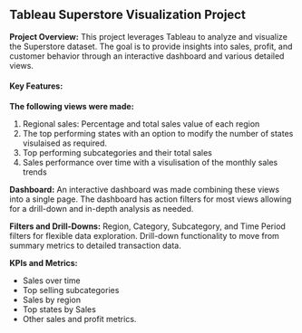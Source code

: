 <h2>Tableau Superstore Visualization Project</h2>

**Project Overview:**
This project leverages Tableau to analyze and visualize the Superstore dataset. 
The goal is to provide insights into sales, profit, and customer behavior through an interactive dashboard and various detailed views.

<h4>Key Features:</h4>

**The following views were made:**
1. Regional sales: Percentage and total sales value of each region
2. The top performing states with an option to modify the number of states visulaised as required.
3. Top performing subcategories and their total sales
4. Sales performance over time with a visulisation of the monthly sales trends

**Dashboard:**
An interactive dashboard was made combining these views into a single page.
The dashboard has action filters for most views allowing for a drill-down and in-depth analysis as needed.

**Filters and Drill-Downs:**
Region, Category, Subcategory, and Time Period filters for flexible data exploration.
Drill-down functionality to move from summary metrics to detailed transaction data.

**KPIs and Metrics:**
- Sales over time
- Top selling subcategories
- Sales by region
- Top states by Sales
- Other sales and profit metrics.
